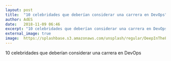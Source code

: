 ```yaml
---
layout: post
title:  "10 celebridades que deberían considerar una carrera en DevOps"
author: AdES
date:   2018-11-09 06:46
excerpt: "10 celebridades que deberían considerar una carrera en DevOps"
external_image: true
image:  https://splashbase.s3.amazonaws.com/unsplash/regular/DeepInTheForest_cre8art4life_JulieGeiger.jpg%3Ffit%3Dcrop%26fm%3Djpg%26h%3D725%26q%3D75%26w%3D950
---
```

10 celebridades que deberían considerar una carrera en DevOps